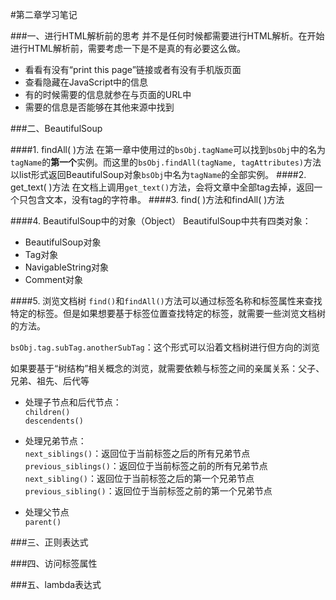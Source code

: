 #第二章学习笔记

###一、进行HTML解析前的思考
并不是任何时候都需要进行HTML解析。在开始进行HTML解析前，需要考虑一下是不是真的有必要这么做。  
* 看看有没有“print this page”链接或者有没有手机版页面  
* 查看隐藏在JavaScript中的信息
* 有的时候需要的信息就参在与页面的URL中
* 需要的信息是否能够在其他来源中找到

###二、BeautifulSoup

####1. findAll( )方法
在第一章中使用过的`bsObj.tagName`可以找到`bsObj`中的名为`tagName`的**第一个**实例。而这里的`bsObj.findAll(tagName, tagAttributes)`方法以list形式返回BeautifulSoup对象`bsObj`中名为`tagName`的全部实例。
####2. get_text( )方法
在文档上调用`get_text()`方法，会将文章中全部tag去掉，返回一个只包含文本，没有tag的字符串。
####3. find( )方法和findAll( )方法

####4. BeautifulSoup中的对象（Object）
BeautifulSoup中共有四类对象：
* BeautifulSoup对象
* Tag对象
* NavigableString对象
* Comment对象


####5. 浏览文档树
`find()`和`findAll()`方法可以通过标签名称和标签属性来查找特定的标签。但是如果想要基于标签位置查找特定的标签，就需要一些浏览文档树的方法。

`bsObj.tag.subTag.anotherSubTag`：这个形式可以沿着文档树进行但方向的浏览

如果要基于“树结构”相关概念的浏览，就需要依赖与标签之间的亲属关系：父子、兄弟、祖先、后代等

* 处理子节点和后代节点：  
`children()`  
`descendents()`

* 处理兄弟节点：  
`next_siblings()`：返回位于当前标签之后的所有兄弟节点  
`previous_siblings()`：返回位于当前标签之前的所有兄弟节点  
`next_sibling()`：返回位于当前标签之后的第一个兄弟节点  
`previous_sibling()`：返回位于当前标签之前的第一个兄弟节点

* 处理父节点  
`parent()`

###三、正则表达式


###四、访问标签属性


###五、lambda表达式

